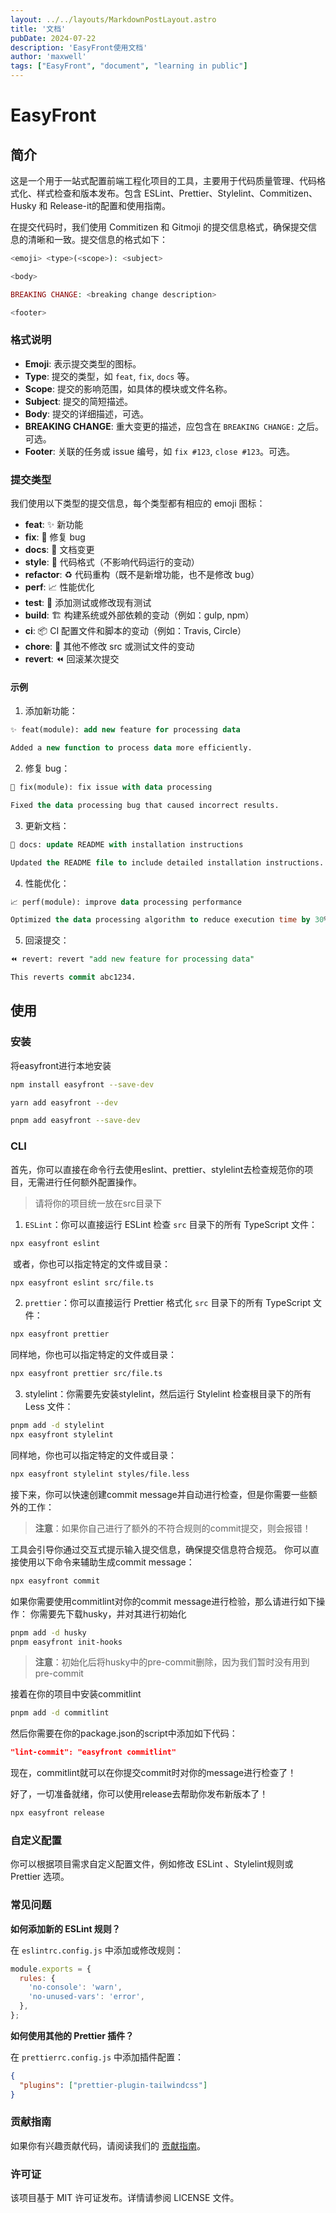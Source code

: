 ```yaml
---
layout: ../../layouts/MarkdownPostLayout.astro
title: '文档'
pubDate: 2024-07-22
description: 'EasyFront使用文档'
author: 'maxwell'
tags: ["EasyFront", "document", "learning in public"]
---
```


# EasyFront

## 简介

这是一个用于一站式配置前端工程化项目的工具，主要用于代码质量管理、代码格式化、样式检查和版本发布。包含 ESLint、Prettier、Stylelint、Commitizen、Husky 和 Release-it的配置和使用指南。

在提交代码时，我们使用 Commitizen 和 Gitmoji 的提交信息格式，确保提交信息的清晰和一致。提交信息的格式如下：

```php
<emoji> <type>(<scope>): <subject>

<body>

BREAKING CHANGE: <breaking change description>

<footer>
```

### 格式说明

- **Emoji**: 表示提交类型的图标。
- **Type**: 提交的类型，如 `feat`, `fix`, `docs` 等。
- **Scope**: 提交的影响范围，如具体的模块或文件名称。
- **Subject**: 提交的简短描述。
- **Body**: 提交的详细描述，可选。
- **BREAKING CHANGE**: 重大变更的描述，应包含在 `BREAKING CHANGE:` 之后。可选。
- **Footer**: 关联的任务或 issue 编号，如 `fix #123`, `close #123`。可选。

### 提交类型

我们使用以下类型的提交信息，每个类型都有相应的 emoji 图标：

- **feat**: ✨ 新功能
- **fix**: 🐛 修复 bug
- **docs**: 📝 文档变更
- **style**: 💎 代码格式（不影响代码运行的变动）
- **refactor**: ♻️ 代码重构（既不是新增功能，也不是修改 bug）
- **perf**: 📈 性能优化
- **test**: 🧪 添加测试或修改现有测试
- **build**: 🏗️ 构建系统或外部依赖的变动（例如：gulp, npm）
- **ci**: 📦 CI 配置文件和脚本的变动（例如：Travis, Circle）
- **chore**: 🧹 其他不修改 src 或测试文件的变动
- **revert**: ⏪️ 回滚某次提交

#### 示例

1. 添加新功能：

```sql
✨ feat(module): add new feature for processing data

Added a new function to process data more efficiently.
```

2. 修复 bug：

```sql
🐛 fix(module): fix issue with data processing

Fixed the data processing bug that caused incorrect results.
```

3. 更新文档：

```sql
📝 docs: update README with installation instructions

Updated the README file to include detailed installation instructions.
```

4. 性能优化：

```sql
📈 perf(module): improve data processing performance

Optimized the data processing algorithm to reduce execution time by 30%.
```

5. 回滚提交：

```sql
⏪️ revert: revert "add new feature for processing data"

This reverts commit abc1234.
```

## 使用

### 安装

将easyfront进行本地安装

```bash
npm install easyfront --save-dev

yarn add easyfront --dev

pnpm add easyfront --save-dev
```

### CLI

首先，你可以直接在命令行去使用eslint、prettier、stylelint去检查规范你的项目，无需进行任何额外配置操作。

> 请将你的项目统一放在src目录下

1. `ESLint`：你可以直接运行 ESLint 检查 `src` 目录下的所有 TypeScript 文件：

```bash
npx easyfront eslint
```

​  或者，你也可以指定特定的文件或目录：

  ```bash
  npx easyfront eslint src/file.ts
  ```

2. `prettier`：你可以直接运行 Prettier 格式化 `src` 目录下的所有 TypeScript 文件：

```bash
npx easyfront prettier
```

同样地，你也可以指定特定的文件或目录：

```bash
npx easyfront prettier src/file.ts
```

3. stylelint：你需要先安装stylelint，然后运行 Stylelint 检查根目录下的所有 Less 文件：

```bash
pnpm add -d stylelint
npx easyfront stylelint
```

   同样地，你也可以指定特定的文件或目录：

   ```bash
   npx easyfront stylelint styles/file.less
   ```

接下来，你可以快速创建commit message并自动进行检查，但是你需要一些额外的工作：

> **注意**：如果你自己进行了额外的不符合规则的commit提交，则会报错！

工具会引导你通过交互式提示输入提交信息，确保提交信息符合规范。
你可以直接使用以下命令来辅助生成commit message：

```bash
npx easyfront commit
```

如果你需要使用commitlint对你的commit message进行检验，那么请进行如下操作：
你需要先下载husky，并对其进行初始化

```bash
pnpm add -d husky 
pnpm easyfront init-hooks
```

> **注意**：初始化后将husky中的pre-commit删除，因为我们暂时没有用到pre-commit

接着在你的项目中安装commitlint

```bash
pnpm add -d commitlint
```

然后你需要在你的package.json的script中添加如下代码：

```json
"lint-commit": "easyfront commitlint"
```

现在，commitlint就可以在你提交commit时对你的message进行检查了！

好了，一切准备就绪，你可以使用release去帮助你发布新版本了！

```bash
npx easyfront release
```

### 自定义配置

你可以根据项目需求自定义配置文件，例如修改 ESLint 、Stylelint规则或 Prettier 选项。

### 常见问题

**如何添加新的 ESLint 规则？**

在 `eslintrc.config.js` 中添加或修改规则：

```javascript
module.exports = {
  rules: {
    'no-console': 'warn',
    'no-unused-vars': 'error',
  },
};
```

**如何使用其他的 Prettier 插件？**

在 `prettierrc.config.js` 中添加插件配置：

```json
{
  "plugins": ["prettier-plugin-tailwindcss"]
}
```

### 贡献指南

如果你有兴趣贡献代码，请阅读我们的 [贡献指南](CONTRIBUTING.md)。

### 许可证

该项目基于 MIT 许可证发布。详情请参阅 LICENSE 文件。